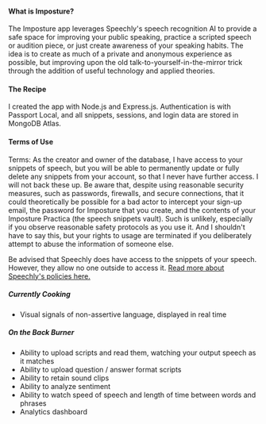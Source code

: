 #### What is Imposture? 
The Imposture app leverages Speechly's speech recognition AI to provide a safe space for improving your public speaking, practice a scripted speech or audition piece, or just create awareness of your speaking habits. The idea is to create as much of a private and anonymous experience as possible, but improving upon the old talk-to-yourself-in-the-mirror trick through the addition of useful technology and applied theories.


#### The Recipe
I created the app with Node.js and Express.js. Authentication is with Passport Local, and all snippets, sessions, and login data are stored in MongoDB Atlas. 

#### Terms of Use
Terms: As the creator and owner of the database, I have access to your snippets of speech, but you will be able to permanently update or fully delete any snippets from your account, so that I never have further access. I will not back these up. Be aware that, despite using reasonable security measures, such as passwords, firewalls, and secure connections, that it could theoretically be possible for a bad actor to intercept your sign-up email, the password for Imposture that you create, and the contents of your Imposture Practica (the speech snippets vault). Such is unlikely, especially if you observe reasonable safety protocols as you use it. And I shouldn't have to say this, but your rights to usage are terminated if you deliberately attempt to abuse the information of someone else.

Be advised that Speechly does have access to the snippets of your speech. However, they allow no one outside to access it. [Read more about Speechly's policies here.](https://www.speechly.com/privacy)

##### Currently Cooking
- Visual signals of non-assertive language, displayed in real time

##### On the Back Burner
- Ability to upload scripts and read them, watching your output speech as it matches
- Ability to upload question / answer format scripts
- Ability to retain sound clips
- Ability to analyze sentiment
- Ability to watch speed of speech and length of time between words and phrases
- Analytics dashboard

